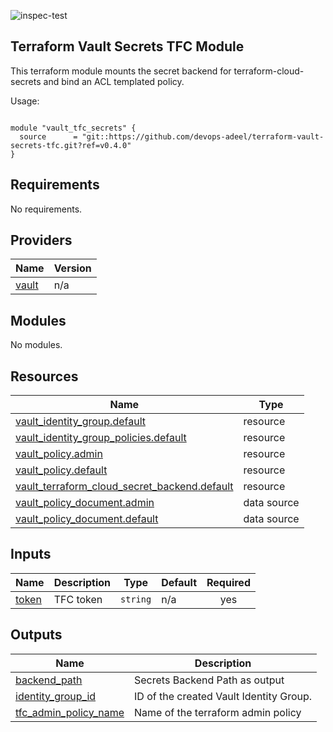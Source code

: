 ![inspec-test](https://github.com/devops-adeel/terraform-vault-secrets-tfc/actions/workflows/terraform-apply.yml/badge.svg)

## Terraform Vault Secrets TFC Module

This terraform module mounts the secret backend for terraform-cloud-secrets and
bind an ACL templated policy.

<!-- BEGINNING OF PRE-COMMIT-TERRAFORM DOCS HOOK -->
Usage:

```hcl

module "vault_tfc_secrets" {
  source      = "git::https://github.com/devops-adeel/terraform-vault-secrets-tfc.git?ref=v0.4.0"
}
```

## Requirements

No requirements.

## Providers

| Name | Version |
|------|---------|
| <a name="provider_vault"></a> [vault](#provider\_vault) | n/a |

## Modules

No modules.

## Resources

| Name | Type |
|------|------|
| [vault_identity_group.default](https://registry.terraform.io/providers/hashicorp/vault/latest/docs/resources/identity_group) | resource |
| [vault_identity_group_policies.default](https://registry.terraform.io/providers/hashicorp/vault/latest/docs/resources/identity_group_policies) | resource |
| [vault_policy.admin](https://registry.terraform.io/providers/hashicorp/vault/latest/docs/resources/policy) | resource |
| [vault_policy.default](https://registry.terraform.io/providers/hashicorp/vault/latest/docs/resources/policy) | resource |
| [vault_terraform_cloud_secret_backend.default](https://registry.terraform.io/providers/hashicorp/vault/latest/docs/resources/terraform_cloud_secret_backend) | resource |
| [vault_policy_document.admin](https://registry.terraform.io/providers/hashicorp/vault/latest/docs/data-sources/policy_document) | data source |
| [vault_policy_document.default](https://registry.terraform.io/providers/hashicorp/vault/latest/docs/data-sources/policy_document) | data source |

## Inputs

| Name | Description | Type | Default | Required |
|------|-------------|------|---------|:--------:|
| <a name="input_token"></a> [token](#input\_token) | TFC token | `string` | n/a | yes |

## Outputs

| Name | Description |
|------|-------------|
| <a name="output_backend_path"></a> [backend\_path](#output\_backend\_path) | Secrets Backend Path as output |
| <a name="output_identity_group_id"></a> [identity\_group\_id](#output\_identity\_group\_id) | ID of the created Vault Identity Group. |
| <a name="output_tfc_admin_policy_name"></a> [tfc\_admin\_policy\_name](#output\_tfc\_admin\_policy\_name) | Name of the terraform admin policy |
<!-- END OF PRE-COMMIT-TERRAFORM DOCS HOOK -->
